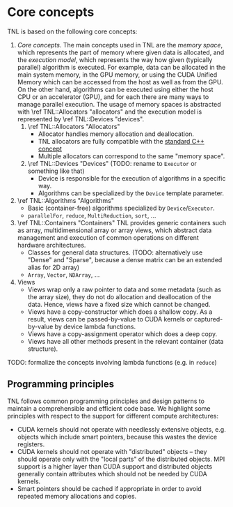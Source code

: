# Core concepts

TNL is based on the following core concepts:

1. _Core concepts_.
  The main concepts used in TNL are the _memory space_, which represents the
  part of memory where given data is allocated, and the _execution model_,
  which represents the way how given (typically parallel) algorithm is executed.
  For example, data can be allocated in the main system memory, in the GPU
  memory, or using the CUDA Unified Memory which can be accessed from the host
  as well as from the GPU. On the other hand, algorithms can be executed using
  either the host CPU or an accelerator (GPU), and for each there are many ways
  to manage parallel execution. The usage of memory spaces is abstracted with
  \ref TNL::Allocators "allocators" and the execution model is represented by
  \ref TNL::Devices "devices".
   1. \ref TNL::Allocators "Allocators"
      - Allocator handles memory allocation and deallocation.
      - TNL allocators are fully compatible with the
        [standard C++ concept](https://en.cppreference.com/w/cpp/named_req/Allocator)
      - Multiple allocators can correspond to the same "memory space".
   2. \ref TNL::Devices "Devices"
      (TODO: rename to `Executor` or something like that)
      - Device is responsible for the execution of algorithms in a specific way.
      - Algorithms can be specialized by the `Device` template parameter.
2. \ref TNL::Algorithms "Algorithms"
   - Basic (container-free) algorithms specialized by `Device`/`Executor`.
   - `parallelFor`, `reduce`, `MultiReduction`, `sort`, ...
3. \ref TNL::Containers "Containers"
    TNL provides generic containers such as array, multidimensional array or array
    views, which abstract data management and execution of common operations on
    different hardware architectures.
   - Classes for general data structures.
     (TODO: alternatively use "Dense" and "Sparse", because a dense matrix can
     be an extended alias for 2D array)
   - `Array`, `Vector`, `NDArray`, ...
4. Views
   - Views wrap only a raw pointer to data and some metadata (such as the array
     size), they do not do allocation and deallocation of the data. Hence, views
     have a fixed size which cannot be changed.
   - Views have a copy-constructor which does a shallow copy. As a result, views
     can be passed-by-value to CUDA kernels or captured-by-value by device
     lambda functions.
   - Views have a copy-assignment operator which does a deep copy.
   - Views have all other methods present in the relevant container (data
     structure).


TODO: formalize the concepts involving lambda functions (e.g. in `reduce`)


## Programming principles

TNL follows common programming principles and design patterns to maintain a
comprehensible and efficient code base. We highlight some principles with
respect to the support for different compute architectures:

- CUDA kernels should not operate with needlessly extensive objects, e.g.
  objects which include smart pointers, because this wastes the device
  registers.
- CUDA kernels should not operate with "distributed" objects – they should
  operate only with the "local parts" of the distributed objects. MPI support is
  a higher layer than CUDA support and distributed objects generally contain
  attributes which should not be needed by CUDA kernels.
- Smart pointers should be cached if appropriate in order to avoid repeated
  memory allocations and copies.
